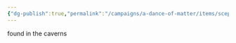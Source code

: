 ```yaml
---
{"dg-publish":true,"permalink":"/campaigns/a-dance-of-matter/items/scepter-of-silver/"}
---
```


found in the caverns